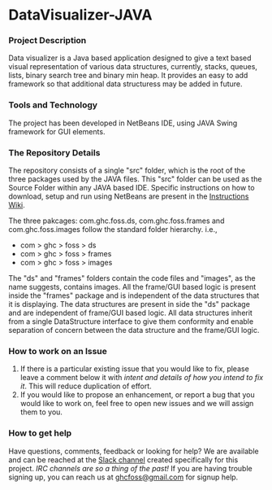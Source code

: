 # DataVisualizer-JAVA

### Project Description
Data visualizer is a Java based application designed to give a text based visual representation of various data structures, currently, stacks, queues, lists, binary search tree and binary min heap. It provides an easy to add framework so that additional data structuress may be added in future.

### Tools and Technology
The project has been developed in NetBeans IDE, using JAVA Swing framework for GUI elements.

### The Repository Details
The repository consists of a single "src" folder, which is the root of the three packages used by the JAVA files. This "src" folder can be used as the Source Folder within any JAVA based IDE. Specific instructions on how to download, setup and run using NetBeans are present in the [Instructions Wiki](https://github.com/GHCFOSS/DataVisualizer-JAVA/wiki).

The three pakcages: com.ghc.foss.ds, com.ghc.foss.frames and com.ghc.foss.images follow the standard folder hierarchy. i.e.,

* com > ghc > foss > ds
* com > ghc > foss > frames
* com > ghc > foss > images

The "ds" and "frames" folders contain the code files and "images", as the name suggests, contains images. All the frame/GUI based logic is present inside the "frames" package and is independent of the data structures that it is displaying. The data structures are present in side the "ds" package and are independent of frame/GUI based logic. All data structures inherit from a single DataStructure interface to give them conformity and enable separation of concern between the data structure and the frame/GUI logic.

### How to work on an Issue
1. If there is a particular existing issue that you would like to fix, please leave a comment below it with *intent and details of how you intend to fix it*. This will reduce duplication of effort. 
2. If you would like to propose an enhancement, or report a bug that you would like to work on, feel free to open new issues and we will assign them to you.

### How to get help
Have questions, comments, feedback or looking for help? We are available and can be reached at the [Slack channel](https://ghcfoss.slack.com) created specifically for this project. *IRC channels are so a thing of the past!* If you are having trouble signing up, you can reach us at ghcfoss@gmail.com for signup help.
